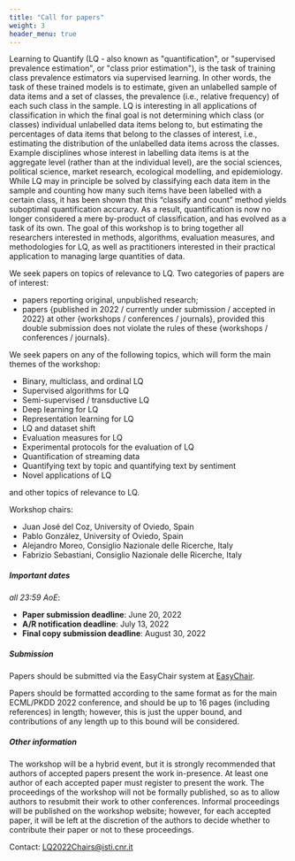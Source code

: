 ```yaml
---
title: "Call for papers"
weight: 3
header_menu: true
---
```

Learning to Quantify (LQ - also known as "quantification", or "supervised prevalence estimation", or "class prior estimation"), is the task of training class prevalence estimators via supervised learning.  In other words, the task of these trained models is to estimate, given an unlabelled sample of data items and a set of classes, the prevalence (i.e., relative frequency) of each such class in the sample.
LQ is interesting in all applications of classification in which the final goal is not determining which class (or classes) individual unlabelled data items belong to, but estimating the percentages of data items that belong to the classes of interest, i.e., estimating the distribution of the unlabelled data items across the classes. Example disciplines whose interest in labelling data items is at the aggregate level (rather than at the individual level), are the social sciences, political science, market research, ecological modelling, and epidemiology.  While LQ may in principle be solved by classifying each data item in the sample and counting how many such items have been labelled with a certain class, it has been shown that this “classify and count” method yields suboptimal quantification accuracy. As a result, quantification is now no longer considered a mere by-product of classification, and has evolved as a task of its own.
The goal of this workshop is to bring together all researchers interested in methods, algorithms, evaluation measures, and methodologies for LQ, as well as practitioners interested in their practical application to managing large quantities of data.

We seek papers on topics of relevance to LQ. Two categories of papers are of interest:

* papers reporting original, unpublished research; 
* papers {published in 2022 / currently under submission / accepted in 2022} at other {workshops / conferences / journals}, provided this double submission does not violate the rules of these {workshops / conferences / journals}.

We seek papers on any of the following topics, which will form the main themes of the workshop:
* Binary, multiclass, and ordinal LQ
* Supervised algorithms for LQ
* Semi-supervised / transductive LQ
* Deep learning for LQ
* Representation learning for LQ
* LQ and dataset shift
* Evaluation measures for LQ
* Experimental protocols for the evaluation of LQ
* Quantification of streaming data
* Quantifying text by topic and quantifying text by sentiment
* Novel applications of LQ

and other topics of relevance to LQ.
 
Workshop chairs:
* Juan José del Coz, University of Oviedo, Spain
* Pablo González, University of Oviedo, Spain
* Alejandro Moreo, Consiglio Nazionale delle Ricerche, Italy
* Fabrizio Sebastiani, Consiglio Nazionale delle Ricerche, Italy



##### Important dates 

*all 23:59 AoE*:

* **Paper submission deadline**: June 20, 2022
* **A/R notification deadline**: July 13, 2022
* **Final copy submission deadline**:	August 30, 2022

##### Submission

Papers should be submitted via the EasyChair system at [EasyChair](https://easychair.org/conferences/?conf=lq2022).

Papers should be formatted according to the same format as for the main ECML/PKDD 2022 conference, and should be up to 16 pages (including references) in length; however, this is just the upper bound, and contributions of any length up to this bound will be considered.

##### Other information

The workshop will be a hybrid event, but it is strongly recommended that authors of accepted papers present the work in-presence. At least one author of each accepted paper must register to present the work. The proceedings of the workshop will not be formally published, so as to allow authors to resubmit their work to other conferences. Informal proceedings will be published on the workshop website; however, for each accepted paper, it will be left at the discretion of the authors to decide whether to contribute their paper or not to these proceedings.

Contact: [LQ2022Chairs@isti.cnr.it](LQ2022Chairs@isti.cnr.it)
